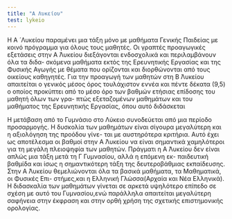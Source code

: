 ```yaml
---
title: "Α Λυκείου"
test: lykeio
---
```


Η Α ́ Λυκείου παραμένει μια τάξη μόνο με μαθήματα Γενικής Παιδείας με κοινό πρόγραμμα για όλους τους
μαθητές.
Οι γραπτές προαγωγικές εξετάσεις στην Α ́Λυκείου διεξάγονται ενδοσχολικά και περιλαμβάνουν όλα τα διδα-
σκόμενα μαθήματα εκτός της Ερευνητικής Εργασίας και της Φυσικής Αγωγής με θέματα που ορίζονται και
διορθώνονται από τους οικείους καθηγητές.
Για την προαγωγή των μαθητών στη Β ́Λυκείου απαιτείται ο γενικός μέσος όρος τουλάχιστον εννέα και πέντε
δέκατα (9,5) ο οποίος προκύπτει από το μέσο όρο των βαθμών ετήσιας επίδοσης του μαθητή όλων των γρα-
πτώς εξεταζομένων μαθημάτων και του μαθήματος της Ερευνητικής Εργασίας, όπου αυτό διδάσκεται


Η μετάβαση από το Γυμνάσιο στο Λύκειο συνοδεύεται από μια περίοδο προσαρμογής.
Η δυσκολία των μαθημάτων είναι σίγουρα μεγαλύτερη και η αξιολόγηση της προόδου γίνε-
ται με αυστηρότερα κριτήρια.
Αυτό έχει ως αποτέλεσμα οι βαθμοί στην Α ́Λυκείου να είναι σημαντικά χαμηλότεροι για τη
μεγάλη πλειοψηφία των μαθητών.
Πράγματι η Α ́Λυκείου δεν είναι απλώς μια τάξη μετά τη Γ ́Γυμνασίου, αλλά η επόμενη εκ-
παιδευτική βαθμίδα και ίσως η σημαντικότερη τάξη της δευτεροβάθμιας εκπαίδευσης.
Στην Α ́Λυκείου θεμελιώνονται όλα τα βασικά μαθήματα, τα Μαθηματικά, οι Φυσικές Επι-
στήμες,και η Ελληνική Γλώσσα(Αρχαία και Νέα Ελληνικά).
Η διδασκαλία των μαθημάτων γίνεται σε αρκετά υψηλότερο επίπεδο σε σχέση με αυτό του
Γυμνασίου,ενώ παράλληλα απαιτείται μεγαλύτερη σαφήνεια στην έκφραση και στην ορθή
χρήση της σχετικής επιστημονικής ορολογίας.
